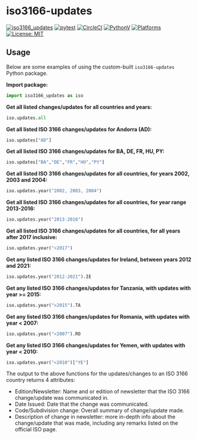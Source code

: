 # iso3166-updates

[![iso3166_updates](https://img.shields.io/pypi/v/iso3166-updates)](https://pypi.org/project/iso3166-updates/)
[![pytest](https://github.com/amckenna41/iso3166-updates/workflows/Building%20and%20Testing/badge.svg)](https://github.com/amckenna41/iso3166-updates/actions?query=workflowBuilding%20and%20Testing)
[![CircleCI](https://dl.circleci.com/status-badge/img/gh/amckenna41/iso3166-updates/tree/main.svg?style=svg&circle-token=9b0c0a9f6cc032f255dc28842c95600401aa4426)](https://dl.circleci.com/status-badge/redirect/gh/amckenna41/iso3166-updates/tree/main)
[![PythonV](https://img.shields.io/pypi/pyversions/iso3166-updates?logo=2)](https://pypi.org/project/iso3166-updates/)
[![Platforms](https://img.shields.io/badge/platforms-linux%2C%20macOS%2C%20Windows-green)](https://pypi.org/project/iso3166-updates/)
[![License: MIT](https://img.shields.io/github/license/amckenna41/iso3166-updates)](https://opensource.org/licenses/MIT)

Usage
-----
Below are some examples of using the custom-built `iso3166-updates` Python package. 

**Import package:**
```python
import iso3166_updates as iso
```

**Get all listed changes/updates for all countries and years:**
```python
iso.updates.all
```

**Get all listed ISO 3166 changes/updates for Andorra (AD):**
```python
iso.updates["AD"]
```

**Get all listed ISO 3166 changes/updates for BA, DE, FR, HU, PY:**
```python
iso.updates["BA","DE","FR","HU","PY"]
```

**Get all listed ISO 3166 changes/updates for all countries, for years 2002, 2003 and 2004:**
```python
iso.updates.year("2002, 2003, 2004")
```

**Get all listed ISO 3166 changes/updates for all countries, for year range 2013-2016:**
```python
iso.updates.year("2013-2016")
```

**Get all listed ISO 3166 changes/updates for all countries, for all years after 2017 inclusive:**
```python
iso.updates.year(">2017")
```

**Get any listed ISO 3166 changes/updates for Ireland, between years 2012 and 2021:**
```python
iso.updates.year("2012-2021").IE
```

**Get any listed ISO 3166 changes/updates for Tanzania, with updates with year >= 2015:**
```python
iso.updates.year(">2015").TA
```

**Get any listed ISO 3166 changes/updates for Romania, with updates with year < 2007:**
```python
iso.updates.year("<2007").RO
```

**Get any listed ISO 3166 changes/updates for Yemen, with updates with year < 2010:**
```python
iso.updates.year("<2010")["YE"]
```

The output to the above functions for the updates/changes to an ISO 3166 country returns 4 attributes: 

* Edition/Newsletter: Name and or edition of newsletter that the ISO 3166 change/update was communicated in.
* Date Issued: Date that the change was communicated.
* Code/Subdivision change: Overall summary of change/update made.
* Description of change in newsletter: more in-depth info about the change/update that was made, including any remarks listed on the official ISO page.